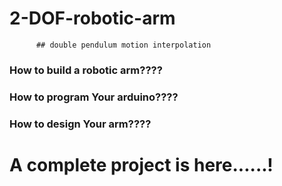 # 2-DOF-robotic-arm 
          ## double pendulum motion interpolation

### How to build a robotic arm????
### How to program Your arduino????
### How to design Your arm????

# A complete project is here......!
